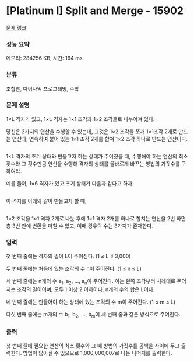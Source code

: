 # [Platinum I] Split and Merge - 15902 

[문제 링크](https://www.acmicpc.net/problem/15902) 

### 성능 요약

메모리: 284256 KB, 시간: 164 ms

### 분류

조합론, 다이나믹 프로그래밍, 수학

### 문제 설명

<p>1×L 격자가 있고, 1×L 격자는 1×1 조각과 1×2 조각들로 나누어져 있다.</p>

<p>당신은 2가지의 연산을 수행할 수 있는데, 그것은 1×2 조각을 쪼개 1×1조각 2개로 만드는 연산과, 연속하여 붙어 있는 1×1 조각 2개를 합쳐 1×2 조각 하나로 만드는 연산이다.</p>

<p style="text-align: center;"><img alt="" src="https://upload.acmicpc.net/cab13891-a088-4af7-bce0-b35eefa1975f/-/preview/"></p>

<p>1×L 격자의 초기 상태와 만들고자 하는 상태가 주어졌을 때, 수행해야 하는 연산의 최소 횟수와 그 횟수만큼 연산을 수행해 격자의 상태를 올바르게 바꾸는 방법의 가짓수를 구하여라.</p>

<p>예를 들어, 1×6 격자가 있고 초기 상태가 다음과 같다고 하자.</p>

<p style="text-align: center;"><img alt="" src="https://upload.acmicpc.net/d31ce90f-1037-4182-aba4-6410c0db9054/-/preview/"></p>

<p>이 격자를 아래와 같이 만들고자 할 때,</p>

<p style="text-align: center;"><img alt="" src="https://upload.acmicpc.net/e3881777-6057-4e50-9b0f-dfc63c75af95/-/preview/"></p>

<p>1×2 조각을 1×1 격자 2개로 나눈 후에 1×1 격자 2개를 하나로 합치는 연산을 2번 하면 총 3번 만에 변환을 마칠 수 있고, 이때 경우의 수는 3가지가 존재한다.</p>

### 입력 

 <p>첫 번째 줄에는 격자의 길이 L이 주어진다. (1 ≤ L ≤ 3,000)</p>

<p>두 번째 줄에는 처음에 있는 조각의 수 n이 주어진다. (1 ≤ n ≤ L)</p>

<p>세 번째 줄에는 n개의 수 a<sub>1</sub>, a<sub>2</sub>, ..., a<sub>n</sub>이 주어진다. 이는 왼쪽 조각부터 차례대로 주어지는 조각의 길이이며, 모두 1 이상 2 이하이다. n개의 수의 합은 L이다.</p>

<p>네 번째 줄에는 만들어야 하는 상태에 있는 조각의 수 m이 주어진다. (1 ≤ m ≤ L)</p>

<p>다섯 번째 줄에는 m개의 수 b<sub>1</sub>, b<sub>2</sub>, ..., b<sub>m</sub>이 세 번째 줄과 같은 방식으로 주어진다.</p>

### 출력 

 <p>첫 번째 줄에 필요한 연산의 최소 횟수와 그 때 방법의 가짓수를 공백을 사이에 두고 출력한다. 방법이 많아질 수 있으므로 1,000,000,007로 나눈 나머지를 출력한다.</p>

